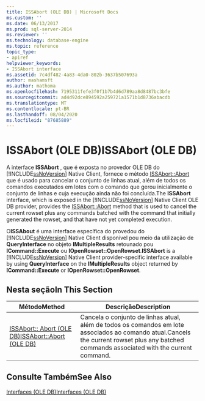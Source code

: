 ```yaml
---
title: ISSAbort (OLE DB) | Microsoft Docs
ms.custom: ''
ms.date: 06/13/2017
ms.prod: sql-server-2014
ms.reviewer: ''
ms.technology: database-engine
ms.topic: reference
topic_type:
- apiref
helpviewer_keywords:
- ISSAbort interface
ms.assetid: 7c4df482-4a83-4da0-802b-3637b507693a
author: mashamsft
ms.author: mathoma
ms.openlocfilehash: 7195311fefe3f0f1b7b4d6d789aa8d8487bc3bfe
ms.sourcegitcommit: ad4d92dce894592a259721a1571b1d8736abacdb
ms.translationtype: MT
ms.contentlocale: pt-BR
ms.lasthandoff: 08/04/2020
ms.locfileid: "87685889"
---
```

# <a name="issabort-ole-db"></a><span data-ttu-id="ae516-102">ISSAbort (OLE DB)</span><span class="sxs-lookup"><span data-stu-id="ae516-102">ISSAbort (OLE DB)</span></span>
  <span data-ttu-id="ae516-103">A interface **ISSAbort** , que é exposta no provedor OLE DB do [!INCLUDE[ssNoVersion](../../includes/ssnoversion-md.md)] Native Client, fornece o método [ISSAbort::Abort](../../relational-databases/native-client-ole-db-interfaces/issabort-abort-ole-db.md) que é usado para cancelar o conjunto de linhas atual, além de todos os comandos executados em lotes com o comando que gerou inicialmente o conjunto de linhas e cuja execução ainda não foi concluída.</span><span class="sxs-lookup"><span data-stu-id="ae516-103">The **ISSAbort** interface, which is exposed in the [!INCLUDE[ssNoVersion](../../includes/ssnoversion-md.md)] Native Client OLE DB provider, provides the [ISSAbort::Abort](../../relational-databases/native-client-ole-db-interfaces/issabort-abort-ole-db.md) method that is used to cancel the current rowset plus any commands batched with the command that initially generated the rowset, and that have not yet completed execution.</span></span>  
  
 <span data-ttu-id="ae516-104">O**ISSAbout** é uma interface específica do provedou do [!INCLUDE[ssNoVersion](../../includes/ssnoversion-md.md)] Native Client disponível pou meio da utilização de **QueryInterface** no objeto **IMultipleResults** retounado pou **ICommand::Execute** ou **IOpenRowset::OpenRowset**.</span><span class="sxs-lookup"><span data-stu-id="ae516-104">**ISSAbort** is a [!INCLUDE[ssNoVersion](../../includes/ssnoversion-md.md)] Native Client provider-specific interface available by using **QueryInterface** on the **IMultipleResults** object returned by **ICommand::Execute** or **IOpenRowset::OpenRowset**.</span></span>  
  
## <a name="in-this-section"></a><span data-ttu-id="ae516-105">Nesta seção</span><span class="sxs-lookup"><span data-stu-id="ae516-105">In This Section</span></span>  
  
|<span data-ttu-id="ae516-106">Método</span><span class="sxs-lookup"><span data-stu-id="ae516-106">Method</span></span>|<span data-ttu-id="ae516-107">Descrição</span><span class="sxs-lookup"><span data-stu-id="ae516-107">Description</span></span>|  
|------------|-----------------|  
|[<span data-ttu-id="ae516-108">ISSAbort:: Abort &#40;OLE DB&#41;</span><span class="sxs-lookup"><span data-stu-id="ae516-108">ISSAbort::Abort &#40;OLE DB&#41;</span></span>](../../relational-databases/native-client-ole-db-interfaces/issabort-abort-ole-db.md)|<span data-ttu-id="ae516-109">Cancela o conjunto de linhas atual, além de todos os comandos em lote associados ao comando atual.</span><span class="sxs-lookup"><span data-stu-id="ae516-109">Cancels the current rowset plus any batched commands associated with the current command.</span></span>|  
  
## <a name="see-also"></a><span data-ttu-id="ae516-110">Consulte Também</span><span class="sxs-lookup"><span data-stu-id="ae516-110">See Also</span></span>  
 [<span data-ttu-id="ae516-111">Interfaces &#40;OLE DB&#41;</span><span class="sxs-lookup"><span data-stu-id="ae516-111">Interfaces &#40;OLE DB&#41;</span></span>](../../../2014/database-engine/dev-guide/interfaces-ole-db.md)  
  
  
